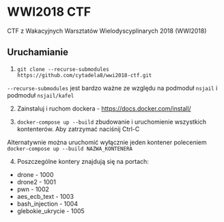 # WWI2018 CTF
CTF z Wakacyjnych Warsztatów Wielodyscyplinarych 2018 (WWI2018)

## Uruchamianie

1. `git clone --recurse-submodules https://github.com/cytadela8/wwi2018-ctf.git`

`--recurse-submodules` jest bardzo ważne ze względu na podmoduł `nsjail` i podmoduł `nsjail/kafel`

2. Zainstaluj i ruchom dockera - https://docs.docker.com/install/

3. `docker-compose up --build` zbudowanie i uruchomienie wszystkich kontenterów. Aby zatrzymać naciśnij Ctrl-C

Alternatywnie można uruchomić wyłącznie jeden kontener poleceniem `docker-compose up --build NAZWA_KONTENERA`

4. Poszczególne kontery znajdują się na portach:
- drone - 1000
- drone2 - 1001
- pwn - 1002
- aes_ecb_text - 1003
- bash_injection - 1004
- glebokie_ukrycie - 1005

